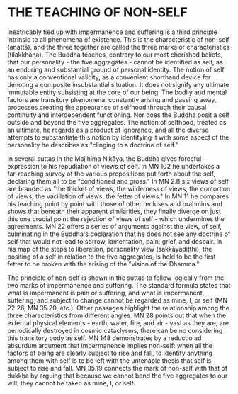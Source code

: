 # THE TEACHING OF NON-SELF

Inextricably tied up with impermanence and suffering is a third principle intrinsic to all phenomena of existence. This is the characteristic of non-self (anattā), and the three together are called the three marks or characteristics (tilakkhana). The Buddha
teaches, contrary to our most cherished beliefs, that our personality - the five aggregates - cannot be identified as self, as an enduring and substantial ground of personal identity. The notion of self has only a conventional validity, as a convenient shorthand device for denoting a composite insubstantial situation. It does not signify any ultimate immutable entity subsisting at the core of our being. The bodily and mental factors are transitory phenomena, constantly arising and passing away, processes creating the appearance of selfhood through their causal continuity and interdependent functioning. Nor does the Buddha posit a self outside and beyond the five aggregates. The notion of selfhood, treated as an ultimate, he regards as a product of ignorance, and all the diverse attempts to substantiate this notion by identifying it with some aspect of the personality he describes as "clinging to a doctrine of self."

In several suttas in the Majjhima Nikāya, the Buddha gives forceful expression to his repudiation of views of self. In MN 102 he undertakes a far-reaching survey of the various propositions put forth about the self, declaring them all to be "conditioned and gross." In MN 2.8 six views of self are branded as "the thicket of views, the wilderness of views, the contortion of views, the vacillation of views, the fetter of views." In MN 11 he compares his teaching point by point with those of other recluses and brahmins and shows that beneath their apparent similarities, they finally diverge on just this one crucial point the rejection of views of self - which undermines the agreements. MN 22 offers a series of arguments against the view, of self, culminating in the Buddha's declaration that he does not see any doctrine of self that would not lead to sorrow, lamentation, pain, grief, and despair. In his map of the steps to liberation, personality view (sakkāyadiṭthi), the positing of a self in relation to the five aggregates, is held to be the first fetter to be broken with the arising of the "vision of the Dhamma."

The principle of non-self is shown in the suttas to follow logically from the two marks of impermanence and suffering. The standard formula states that what is impermanent is pain or suffering, and what is impermanent, suffering, and subject to change cannot be regarded as mine, I, or self (MN 22.26, MN 35.20, etc.). Other passages highlight the relationship among the three characteristics from different angles. MN 28
points out that when the external physical elements - earth, water, fire, and air - vast as they are, are periodically destroyed in cosmic cataclysms, there can be no considering this transitory body as self. MN 148 demonstrates by a reductio ad absurdum argument that impermanence implies non-self: when all the factors of being are clearly subject to rise and fall, to identify anything among them with self is to be left with the untenable thesis that self is subject to rise and fall. MN 35.19 connects the mark of non-self with that of dukkha by arguing that because we cannot bend the five aggregates to our will, they cannot be taken as mine, I, or self.